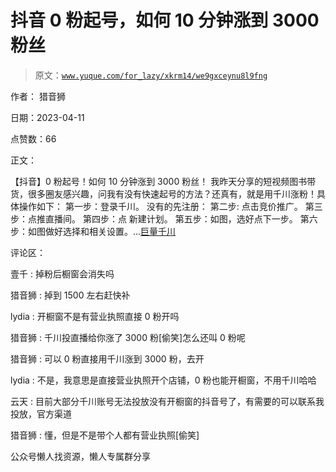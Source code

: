 # 抖音 0 粉起号，如何 10 分钟涨到 3000 粉丝

> 原文：[`www.yuque.com/for_lazy/xkrm14/we9gxceynu8l9fng`](https://www.yuque.com/for_lazy/xkrm14/we9gxceynu8l9fng)



作者： 猎音狮



日期：2023-04-11



点赞数：66



正文：



【抖音】0 粉起号！如何 10 分钟涨到 3000 粉丝！ 我昨天分享的短视频图书带货，很多圈友感兴趣，问我有没有快速起号的方法？还真有，就是用千川涨粉！具体操作如下： 第一步：登录千川。 没有的先注册： 第二步: 点击竞价推广。 第三步：点推直播间。 第四步：点 新建计划。 第五步：如图，选好点下一步。 第六步：如图做好选择和相关设置。...[巨量千川](https://qianchuan.jinritemai.com)



评论区：



壹千 : 掉粉后橱窗会消失吗



猎音狮 : 掉到 1500 左右赶快补



lydia : 开橱窗不是有营业执照直接 0 粉开吗



猎音狮 : 千川投直播给你涨了 3000 粉[偷笑]怎么还叫 0 粉呢



猎音狮 : 可以 0 粉直接用千川涨到 3000 粉，去开



lydia : 不是，我意思是直接营业执照开个店铺，0 粉也能开橱窗，不用千川哈哈



云天 : 目前大部分千川账号无法投放没有开橱窗的抖音号了，有需要的可以联系我投放，官方渠道



猎音狮 : 懂，但是不是带个人都有营业执照[偷笑]



公众号懒人找资源，懒人专属群分享

